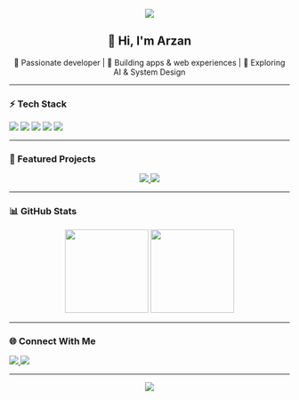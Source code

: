 <!-- Banner -->
<p align="center">
  <img src="https://capsule-render.vercel.app/api?type=rect&color=0:0d1117,100:161b22&height=150&section=header&text=Arzan%20Salemwale&fontColor=58a6ff&fontSize=45&animation=fadeIn" />
</p>

<h2 align="center">👋 Hi, I'm Arzan</h2>
<p align="center">
  🚀 Passionate developer | 📱 Building apps & web experiences | 🤖 Exploring AI & System Design
</p>

---

### ⚡ Tech Stack
<p>
  <img src="https://img.shields.io/badge/Flutter-02569B?style=flat&logo=flutter&logoColor=white" />
  <img src="https://img.shields.io/badge/Dart-0175C2?style=flat&logo=dart&logoColor=white" />
  <img src="https://img.shields.io/badge/Python-3776AB?style=flat&logo=python&logoColor=white" />
  <img src="https://img.shields.io/badge/C++-00599C?style=flat&logo=cplusplus&logoColor=white" />
  <img src="https://img.shields.io/badge/Git-F05032?style=flat&logo=git&logoColor=white" />
</p>

---

### 📌 Featured Projects
<p align="center">
  <a href="https://github.com/YourUsername/solo_fit_leveling_app">
    <img src="https://github-readme-stats.vercel.app/api/pin/?username=YourUsername&repo=solo_fit_leveling_app&theme=radical" />
  </a>
  <a href="https://github.com/YourUsername/kingdom_of_ruins">
    <img src="https://github-readme-stats.vercel.app/api/pin/?username=YourUsername&repo=kingdom_of_ruins&theme=radical" />
  </a>
</p>

---

### 📊 GitHub Stats
<p align="center">
  <img src="https://github-readme-stats.vercel.app/api?username=YourUsername&show_icons=true&theme=radical" height="150" />
  <img src="https://github-readme-streak-stats.herokuapp.com/?user=YourUsername&theme=radical" height="150" />
</p>

---

### 🌐 Connect With Me
<p>
  <a href="https://linkedin.com/in/yourprofile">
    <img src="https://img.shields.io/badge/LinkedIn-0A66C2?style=flat&logo=linkedin&logoColor=white" />
  </a>
  <a href="https://yourportfolio.com">
    <img src="https://img.shields.io/badge/Portfolio-000000?style=flat&logo=firefox&logoColor=white" />
  </a>
</p>

---

<!-- Footer -->
<p align="center">
  <img src="https://capsule-render.vercel.app/api?type=rect&color=0:161b22,100:0d1117&height=70&section=footer" />
</p>
